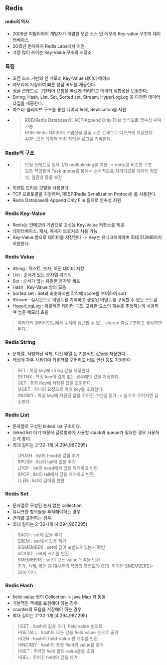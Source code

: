 ## Redis
#### redis의 역사
- 2009년 이탈리아의 개발자가 개발한 오픈 소스 인 메모리 Key-value 구조의 데이터베이스
- 2015년 현재까지 Redis Labs에서 지원
- 가장 많이 쓰이는 Key-Value 구조의 저장소

### 특징
- 오픈 소스 기반의 인 메모리 Key-Value 데이터 베이스
- 메모리에 저장하여 빠른 응답 속도를 제공한다.
- 싱글 쓰레드로 구현되어 요청을 빠르게 처리하고 데이터 정합성을 보장한다.
- String, Hash, List, Set, Sorted set, Stream, HyperLogLog 등 다양한 데이터타입을 제공한다.
- 마스터-슬레이브 구조를 통한 데이터 복제, Replicaiton을 지원
- >RDB(Redis Database)와 AOF(Append Only File) 방식으로 영속성 부여 가능  
  > RDB: Redis 데이터의 스냅샷을 일정 시간 간격으로 디스크에 저장한다.  
  > AOF :모든 데이터 변경 작업을 로그로 기록한다.

### Redis의 구조
- >단일 쓰레드로 동작, I/O multiplexing을 이용 -> netty랑 비슷한 구조  
  > 모든 작업들이 Task queue를 통해서 순차적으로 처리되므로 데이터 정합성, 일관성 등을 보장
- 이벤트 드리븐 모델을 사용한다.
- TCP 프로토콜을 지원하며, RESP(Redis Serialization Protocol) 를 사용한다.
- Redis Database와 Append Only File 등으로 영속성 지원

### Redis Key-Value
- Redis는 인메모리 기반으로 고성능 Key-Value 저장소를 제공
- 데이터베이스, 캐시, 메세지 브로커로 사용 가능
- Key-Value 쌍으로 데이터를 저장한다 -> Key는 유니크해야하며 최대 512MB까지 지원한다.

### Redis Value
- String : 텍스트, 숫자, 이진 데이터 저장
- List : 순서가 있는 문자열 리스트
- Set : 순서가 없는 유일한 문자열 세트
- Hash : Key-Value 쌍의 모음
- Sorted set : Set과 비슷하지만 각각에 score를 부여하여 sort
- Stream : 실시간으로 이벤트를 기록하고 생성된 이벤트를 구독할 수 있는 스트림
- HyperLogLog : 확률적인 데이터 구조. 고유한 요소의 개수를 추정하는데 사용하며 높은 메모리 효율
> 여러개의 클라이언트에서 동시에 접근할 수 있는 shared 자료구조라고 생각하면 된다.

### Redis String
- 문자열, 직렬화된 객체, 이진 배열 등 기본적인 값들을 저장한다.
- 캐싱에 자주 사용되며 카운터를 구현하고 비트 연산 등도 지원한다
> SET : 특정 key에 string 값을 저장한다  
 SETNX : 특정 key에 값이 없는 경우에만 값을 저장한다.  
 GET : 특정 Key에 저장된 값을 조회한다.  
 MGET : 하나의 요청으로 여러 key를 조회한다.  
 INCRBY : 특정 key에 저장된 값을 주어진 수만큼 증가 -> 음수가 주어지면 감소한다.  

### Redis List
- 문자열로 구성된 linked list 구조이다. 
- linked list 이기 때문에 글로벌하게 사용할 stack과 queue가 필요한 경우 사용하는게 좋다.
- 최대 길이는 2^32-1개 (4,294,967,295)
> LPUSH : list의 head에 값을 추가  
> RPUSH : list의 tail에 값을 추가  
> LPOP : list의 head에서 값을 제거하고 반환  
> RPOP : list의 tail에서 값을 제거하고 반환  
> LLEN : list의 길이를 반환  


### Redis Set
- 문자열로 구성된 순서 없는 collection
- 유니크한 항목들을 추적해야하는 경우
- 관계를 표현하는 경우
- 최대 길이는 2^32-1개 (4,294,967,295)
> SADD : set에 값을 추가   
> SREM : set에서 값을 제거  
> SISMEMBER : set에 값이 포함되어있는지 확인  
> SCARD : set의 크기를 반환  
> SMEMBERS : set의 모든 value 목록을 반환  
> 추가, 삭제, 확인 등 대부분의 작업의 복잡도가 O(1), 하지만 SMEMBERS는 O(n) 이다. 

### Redis Hash
- field-value 쌍의 Collection -> java Map 과 동일
- 기본적인 객체를 표현해야 하는 경우
- counter의 모음을 저장해야 하는 경우
- 최대 길이는 2^32-1개 (4,294,967,295)
> HSET : hash에 값을 추가, field value 순으로.  
> HGETALL : hash의 모든 값을 field value 순으로 출력    
> HLEN : hash의 field-value 쌍 개수를 반환  
> HINCRBY : hash의 특정 field의 value를 증가  
> HGET : 주어진 field 들의 value들을 조회  
> HDEL : 주어진 field의 값을 제거  







